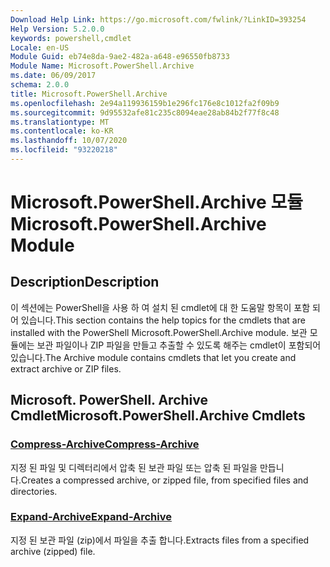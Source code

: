 ```yaml
---
Download Help Link: https://go.microsoft.com/fwlink/?LinkID=393254
Help Version: 5.2.0.0
keywords: powershell,cmdlet
Locale: en-US
Module Guid: eb74e8da-9ae2-482a-a648-e96550fb8733
Module Name: Microsoft.PowerShell.Archive
ms.date: 06/09/2017
schema: 2.0.0
title: Microsoft.PowerShell.Archive
ms.openlocfilehash: 2e94a119936159b1e296fc176e8c1012fa2f09b9
ms.sourcegitcommit: 9d95532afe81c235c8094eae28ab84b2f77f8c48
ms.translationtype: MT
ms.contentlocale: ko-KR
ms.lasthandoff: 10/07/2020
ms.locfileid: "93220218"
---
```

# <span data-ttu-id="07f30-103">Microsoft.PowerShell.Archive 모듈</span><span class="sxs-lookup"><span data-stu-id="07f30-103">Microsoft.PowerShell.Archive Module</span></span>

## <span data-ttu-id="07f30-104">Description</span><span class="sxs-lookup"><span data-stu-id="07f30-104">Description</span></span>

<span data-ttu-id="07f30-105">이 섹션에는 PowerShell을 사용 하 여 설치 된 cmdlet에 대 한 도움말 항목이 포함 되어 있습니다.</span><span class="sxs-lookup"><span data-stu-id="07f30-105">This section contains the help topics for the cmdlets that are installed with the PowerShell Microsoft.PowerShell.Archive module.</span></span> <span data-ttu-id="07f30-106">보관 모듈에는 보관 파일이나 ZIP 파일을 만들고 추출할 수 있도록 해주는 cmdlet이 포함되어 있습니다.</span><span class="sxs-lookup"><span data-stu-id="07f30-106">The Archive module contains cmdlets that let you create and extract archive or ZIP files.</span></span>

## <span data-ttu-id="07f30-107">Microsoft. PowerShell. Archive Cmdlet</span><span class="sxs-lookup"><span data-stu-id="07f30-107">Microsoft.PowerShell.Archive Cmdlets</span></span>

### [<span data-ttu-id="07f30-108">Compress-Archive</span><span class="sxs-lookup"><span data-stu-id="07f30-108">Compress-Archive</span></span>](Compress-Archive.md)
<span data-ttu-id="07f30-109">지정 된 파일 및 디렉터리에서 압축 된 보관 파일 또는 압축 된 파일을 만듭니다.</span><span class="sxs-lookup"><span data-stu-id="07f30-109">Creates a compressed archive, or zipped file, from specified files and directories.</span></span>

### [<span data-ttu-id="07f30-110">Expand-Archive</span><span class="sxs-lookup"><span data-stu-id="07f30-110">Expand-Archive</span></span>](Expand-Archive.md)
<span data-ttu-id="07f30-111">지정 된 보관 파일 (zip)에서 파일을 추출 합니다.</span><span class="sxs-lookup"><span data-stu-id="07f30-111">Extracts files from a specified archive (zipped) file.</span></span>
